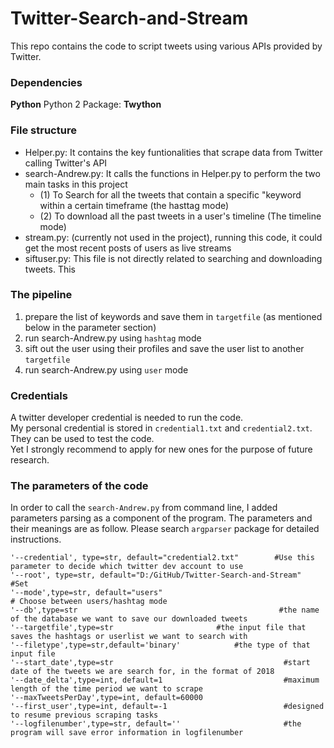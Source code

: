 # Twitter-Search-and-Stream

This repo contains the code to script tweets using various APIs provided by Twitter.  

### Dependencies
**Python** Python 2
Package: **Twython**

### File structure
- Helper.py: It contains the key funtionalities that scrape data from Twitter calling Twitter's API  
- search-Andrew.py: It calls the functions in Helper.py to perform the two main tasks in this project  
    - (1) To Search for all the tweets that contain a specific "keyword within a certain timeframe (the hasttag mode)
    - (2) To download all the past tweets in a user's timeline (The timeline mode)
- stream.py: (currently not used in the project), running this code, it could get the most recent posts of users as live streams
- siftuser.py: This file is not directly related to searching and downloading tweets. This 

### The pipeline
1. prepare the list of keywords and save them in `targetfile` (as mentioned below in the parameter section)
2. run search-Andrew.py using `hashtag` mode
3. sift out the user using their profiles and save the user list to another `targetfile`
4. run search-Andrew.py using `user` mode
 
### Credentials
A twitter developer credential is needed to run the code.  
My personal credential is stored in `credential1.txt` and `credential2.txt`. They can be used to test the code.  
Yet I strongly recommend to apply for new ones for the purpose of future research.  
  
  
### The parameters of the code
In order to call the `search-Andrew.py` from command line, I added parameters parsing as a component of the program. The parameters and their meanings are as follow. Please search `argparser` package for detailed instructions. 

    '--credential', type=str, default="credential2.txt"        #Use this parameter to decide which twitter dev account to use
    '--root', type=str, default="D:/GitHub/Twitter-Search-and-Stream"     #Set
    '--mode',type=str, default="users"                                    # Choose between users/hashtag mode 
    '--db',type=str                                             #the name of the database we want to save our downloaded tweets
    '--targetfile',type=str                       #the input file that saves the hashtags or userlist we want to search with
    '--filetype',type=str,default='binary'            #the type of that input file
    '--start_date',type=str                                      #start date of the tweets we are search for, in the format of 2018
    '--date_delta',type=int, default=1                           #maximum length of the time period we want to scrape
    '--maxTweetsPerDay',type=int, default=60000
    '--first_user',type=int, default=-1                          #designed to resume previous scraping tasks
    '--logfilenumber',type=str, default=''                       #the program will save error information in logfilenumber
